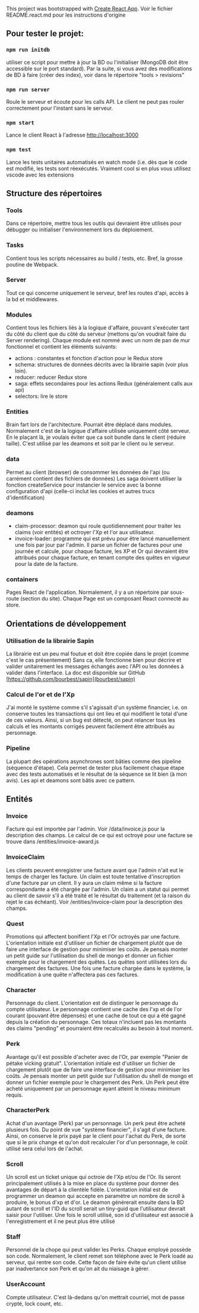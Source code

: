 This project was bootstrapped with [Create React App](https://github.com/facebook/create-react-app).
Voir le fichier README.react.md pour les instructions d'origine

## Pour tester le projet: 

### `npm run initdb`

utiliser ce script pour mettre à jour la BD ou l'initialiser (MongoDB doit être accessible sur le port standard).
Par la suite, si vous avez des modifications de BD à faire (créer des index), voir dans le répertoire "tools > revisions"

### `npm run server`

Roule le serveur et écoute pour les calls API. Le client ne peut pas rouler correctement pour l'instant sans le serveur.

### `npm start`

Lance le client React à l'adresse [http://localhost:3000](http://localhost:3000)

### `npm test`

Lance les tests unitaires automatisés en watch mode (i.e. dès que le code est modifié, les tests sont réexécutés. 
Vraiment cool si en plus vous utilisez vscode avec les extensions

## Structure des répertoires

### Tools
Dans ce répertoire, mettre tous les outils qui devraient être utilisés pour débugger ou initialiser l'environnement lors du déploiement.

### Tasks
Contient tous les scripts nécessaires au build / tests, etc. Bref, la grosse poutine de Webpack.

### Server
Tout ce qui concerne uniquement le serveur, bref les routes d'api, accès à la bd et middlewares.

### Modules
Contient tous les fichiers liés à la logique d'affaire, pouvant s'exécuter tant du côté du client que du côté du serveur (mettons qu'on voudrait faire du Server rendering). Chaque module est nommé avec un nom de pan de mur fonctionnel et contient les éléments suivants:
* actions : constantes et fonction d'action pour le Redux store
* schema: structures de données décrits avec la librairie sapin (voir plus loin).
* reducer: reducer Redux store
* saga: effets secondaires pour les actions Redux (généralement calls aux api)
* selectors: lire le store

### Entities
Brain fart lors de l'architecture. Pourrait être déplacé dans modules. Normalement c'est de la logique d'affaire utilisée uniquement côté
serveur. En le plaçant là, je voulais éviter que ca soit bundle dans le client (réduire taille). C'est utilisé par les deamons et soit par 
le client ou le serveur. 

### data
Permet au client (browser) de consommer les données de l'api (ou carrément contient des fichiers de données)
Les saga doivent utiliser la fonction createService pour instancier le service avec la bonne configuration d'api (celle-ci
inclut les cookies et autres trucs d'identification)

### deamons
* claim-processor: deamon qui roule quotidiennement pour traiter les claims (voir entités) et octroyer l'Xp et l'or aux utilisateur.
* invoice-loader: programme qui est prévu pour être lancé manuellement une fois par jour par l'admin. Il parse un fichier de factures pour
une journée et calcule, pour chaque facture, les XP et Or qui devraient être attribués pour chaque facture, en tenant compte des quêtes en vigueur pour la date de la facture.

### containers
Pages React de l'application. Normalement, il y a un répertoire par sous-route (section du site). Chaque Page est un composant React
connecté au store. 


## Orientations de développement

### Utilisation de la librairie Sapin

La librairie est un peu mal foutue et doit être copiée dans le projet (comme c'est le cas présentement)
Sans ca, elle fonctionne bien pour décrire et valider unitairement les messages échangés avec l'API ou les données à valider dans l'interface.
La doc est disponible sur GitHub [https://github.com/bourbest/sapin](bourbest/sapin)

### Calcul de l'or et de l'Xp
J'ai monté le système comme s'il s'agissait d'un système financier, i.e. on conserve toutes les transactions qui ont lieu et qui modifient
le total d'une de ces valeurs. Ainsi, si un bug est détecté, on peut relancer tous les calculs et les montants corrigés peuvent facilement
être attribués au personnage.

### Pipeline
La plupart des opérations asynchrones sont bâties comme des pipeline (séquence d'étape). Cela permet de tester plus facilement chaque
étape avec des tests automatisés et le résultat de la séquence se lit bien (à mon avis). Les api et deamons sont bâtis avec ce pattern.

## Entités

### Invoice
Facture qui est importée par l'admin. Voir /data/invoice.js pour la description des champs.
Le calcul de ce qui est octroyé pour une facture se trouve dans /entities/invoice-award.js

### InvoiceClaim
Les clients peuvent enregistrer une facture avant que l'admin n'ait eut le temps de charger les facture. Un claim est toute tentative d'inscroption d'une facture par un client. Il y aura un claim même si la facture correspondante a été chargée par l'admin. Un claim a un statut qui permet au client de savoir s'il a été traité et le résultat du traitement (et la raison du rejet le cas échéant). Voir /entities/invoice-claim pour la description des champs.

### Quest
Promotions qui affectent bonifient l'Xp et l'Or octroyés par une facture. L'orientation initiale est d'utiliser un fichier de chargement plutôt que de faire une interface de gestion pour minimiser les coûts. Je pensais monter un petit guide sur l'utilisation du shell de mongo et donner un fichier exemple pour le chargement des quêtes. Les quêtes sont utilisées lors du chargement des factures. Une fois une facture chargée dans le système, la modification à une quête n'affectera pas ces factures.

### Character
Personnage du client. L'orientation est de distinguer le personnage du compte utilisateur.
Le personnage contient une cache des l'xp et de l'or courant (pouvant être dépensés) et une cache de tout ce qui a été gagné depuis la création du personnage. Ces totaux n'incluent pas les montants des claims "pending" et pourraient être recalculés au besoin à tout moment.

### Perk
Avantage qu'il est possible d'acheter avec de l'Or, par exemple "Panier de pétake vicking gratuit". L'orientation initiale est d'utiliser un fichier de chargement plutôt que de faire une interface de gestion pour minimiser les coûts. Je pensais monter un petit guide sur l'utilisation du shell de mongo et donner un fichier exemple pour le chargement des Perk. 
Un Perk peut être acheté uniquement par un personnage ayant atteint le niveau minimum requis.

### CharacterPerk
Achat d'un avantage (Perk) par un personnage. Un perk peut être acheté plusieurs fois. Du point de vue "système financier", il s'agit d'une facture. Ainsi, on conserve le prix payé par le client pour l'achat du Perk, de sorte que si le prix change et qu'on doit recalculer l'or d'un personnage, le coût utilisé sera celui lors de l'achat.

### Scroll
Un scroll est un ticket unique qui octroie de l'Xp et/ou de l'Or. Ils seront principalement utilisés à la mise en place du système pour donner des avantages de départ à la clientèle fidèle. 
L'orientation initial est de programmer un deamon qui accepte en paramètre un nombre de scroll à produire, le bonus d'xp et d'or. Le deamon générerait ensuite dans la BD autant de scroll et l'ID du scroll serait un tiny-guid que l'utilisateur devrait saisir pour l'utiliser. Une fois le scroll utilisé, son id d'utilisateur est associé à l'enregistrement et il ne peut plus être utilisé

### Staff
Personnel de la chope qui peut valider les Perks. Chaque employé possède son code. Normalement, le client remet son téléphone avec le Perk loadé au serveur, qui rentre son code. Cette façon de faire évite qu'un client utilise par inadvertance son Perk et qu'on ait du niaisage à gérer.

### UserAccount
Compte utilisateur. C'est là-dedans qu'on mettrait courriel, mot de passe crypté, lock count, etc.